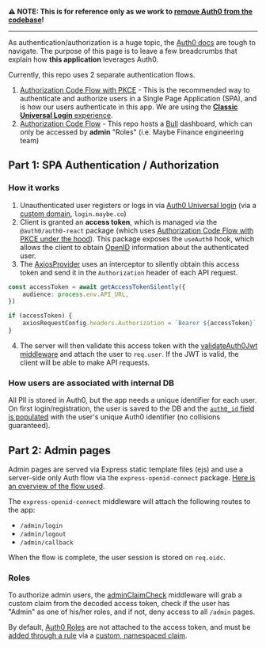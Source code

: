 **⚠️ NOTE: This is for reference only as we work to [remove Auth0 from the codebase](https://github.com/maybe-finance/maybe/issues/16)!**

----

As authentication/authorization is a huge topic, the [Auth0 docs](https://auth0.com/docs/get-started) are tough to navigate.  The purpose of this page is to leave a few breadcrumbs that explain how **this application** leverages Auth0.

Currently, this repo uses 2 separate authentication flows.

1. [Authorization Code Flow with PKCE](https://auth0.com/docs/authorization/flows#authorization-code-flow-with-proof-key-for-code-exchange-pkce-) - This is the recommended way to authenticate and authorize users in a Single Page Application (SPA), and is how our users authenticate in this app.  We are using the [**Classic Universal Login** experience](https://auth0.com/docs/authenticate/login/auth0-universal-login/new-universal-login-vs-classic-universal-login).
2. [Authorization Code Flow](https://auth0.com/docs/authorization/flows#authorization-code-flow) - This repo hosts a [Bull](https://www.npmjs.com/package/bull) dashboard, which can only be accessed by **admin** "Roles" (i.e. Maybe Finance engineering team)

## Part 1: SPA Authentication / Authorization

### How it works

1. Unauthenticated user registers or logs in via [Auth0 Universal login](https://auth0.com/docs/login/universal-login) (via a [custom domain](https://auth0.com/docs/brand-and-customize/custom-domains), `login.maybe.co`)
2. Client is granted an **access token**, which is managed via the `@auth0/auth0-react` package (which uses [Authorization Code Flow with PKCE under the hood](https://auth0.com/docs/libraries/auth0-react#:~:text=Under%20the%20hood%2C%20it%20implements%C2%A0Universal%20Login%C2%A0and%20the%C2%A0Authorization%20Code%20Grant%20Flow%20with%20PKCE)). This package exposes the `useAuth0` hook, which allows the client to obtain [OpenID](https://auth0.com/docs/authorization/protocols/openid-connect-protocol) information about the authenticated user.
3. The [AxiosProvider](https://github.com/maybe-finance/maybe-app/blob/main/libs/client/shared/src/providers/AxiosProvider.tsx) uses an interceptor to silently obtain this access token and send it in the `Authorization` header of each API request.

```ts
const accessToken = await getAccessTokenSilently({
    audience: process.env.API_URL,
})

if (accessToken) {
    axiosRequestConfig.headers.Authorization = `Bearer ${accessToken}`
}
```

4. The server will then validate this access token with the [validateAuth0Jwt middleware](https://github.com/maybe-finance/maybe-app/blob/main/libs/server/shared/src/middleware/validate-auth0-jwt.ts) and attach the user to `req.user`. If the JWT is valid, the client will be able to make API requests.

### How users are associated with internal DB

All PII is stored in Auth0, but the app needs a unique identifier for each user.  On first login/registration, the user is saved to the DB and the [`auth0_id` field is populated](https://github.com/maybe-finance/maybe-app/blob/2d1c2c3aa293fc78b2b3f17a84d164ac4ec9ad03/libs/server/shared/src/middleware/validate-auth0-jwt.ts#L28) with the user's unique Auth0 identifier (no collisions guaranteed).

## Part 2: Admin pages

Admin pages are served via Express static template files (ejs) and use a server-side only Auth flow via the `express-openid-connect` package.  [Here is an overview of the flow used](https://auth0.com/docs/authorization/flows/authorization-code-flow#how-it-works).

The `express-openid-connect` middleware will attach the following routes to the app:

- `/admin/login`
- `/admin/logout`
- `/admin/callback`

When the flow is complete, the user session is stored on `req.oidc`.

### Roles

To authorize admin users, the [adminClaimCheck](https://github.com/maybe-finance/maybe-app/blob/2d1c2c3aa293fc78b2b3f17a84d164ac4ec9ad03/apps/server/src/app/admin/admin-router.ts#L47) middleware will grab a custom claim from the decoded access token, check if the user has "Admin" as one of his/her roles, and if not, deny access to all `/admin` pages.

By default, [Auth0 Roles](https://auth0.com/docs/authorization/rbac) are not attached to the access token, and must be [added through a rule](https://auth0.com/docs/authorization/authorization-policies/sample-use-cases-rules-with-authorization#add-user-roles-to-tokens) via a [custom, namespaced claim](https://auth0.com/docs/security/tokens/json-web-tokens/create-namespaced-custom-claims).
